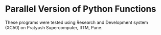 # Parallel Version of Python Functions

These programs were tested using Research and Development system (XC50) on Pratyush Supercomputer, IITM, Pune.
